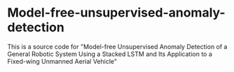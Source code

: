 # Model-free-unsupervised-anomaly-detection

This is a source code for "Model-free Unsupervised Anomaly Detection of a General Robotic System Using a Stacked LSTM and Its Application to a Fixed-wing Unmanned Aerial Vehicle"
